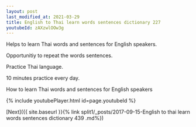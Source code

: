 ```yaml
---
layout: post
last_modified_at: 2021-03-29
title: English to Thai learn words sentences dictionary 227 
youtubeId: zAXzwlOOw3g
---
```

 
 
Helps to learn Thai words and sentences for English speakers.

Opportunitiy to repeat the words sentences. 

Practice Thai language. 
 
10 minutes practice every day. 
 
How to learn Thai words and sentences for English speakers 
 
{% include youtubePlayer.html id=page.youtubeId %}
 
 
[Next]({{ site.baseurl }}{% link  split1/_posts/2017-09-15-English to thai learn words sentences dictionary 439 .md%})
 
